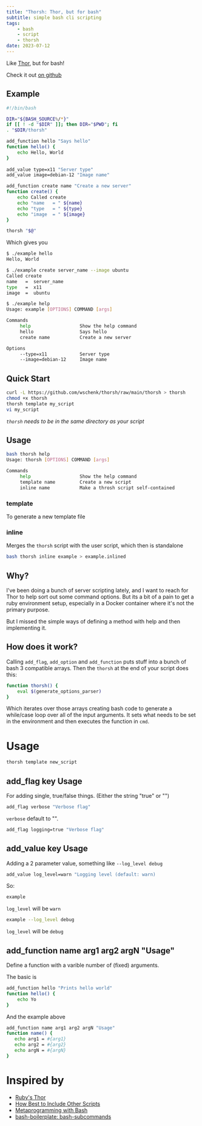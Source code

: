 ```yaml
---
title: "Thorsh: Thor, but for bash"
subtitle: simple bash cli scripting
tags:
    - bash
    - script
    - thorsh
date: 2023-07-12
---
```


Like [Thor](http://whatisthor.com), but for bash!

Check it out [on github](https://github.com/wschenk/thorsh)

## Example

```bash
#!/bin/bash

DIR="${BASH_SOURCE%/*}"
if [[ ! -d "$DIR" ]]; then DIR="$PWD"; fi
. "$DIR/thorsh"

add_function hello "Says hello"
function hello() {
    echo Hello, World
}
    
add_value type=x11 "Server type"
add_value image=debian-12 "Image name"

add_function create name "Create a new server"
function create() {
    echo Called create
    echo "name   = " ${name}
    echo "type   = " ${type}
    echo "image  = " ${image}
}

thorsh "$@"
```

Which gives you

```bash
$ ./example hello
Hello, World

$ ./example create server_name --image ubuntu
Called create
name   =  server_name
type   =  x11
image  =  ubuntu

$ ./example help
Usage: example [OPTIONS] COMMAND [args]

Commands
     help                  Show the help command
     hello                 Says hello
     create name           Create a new server

Options
     --type=x11            Server type
     --image=debian-12     Image name
```

## Quick Start

```bash
curl -L https://github.com/wschenk/thorsh/raw/main/thorsh > thorsh 
chmod +x thorsh
thorsh template my_script
vi my_script
```

*`thorsh` needs to be in the same directory as your script*

## Usage

```bash
bash thorsh help
Usage: thorsh [OPTIONS] COMMAND [args]

Commands
     help                  Show the help command
     template name         Create a new script
     inline name           Make a throsh script self-contained
```

### template

To generate a new template file

### inline

Merges the `thorsh` script with the user script, which then is standalone

```bash
bash thorsh inline example > example.inlined
```

## Why?

I've been doing a bunch of server scripting lately, and I want to
reach for Thor to help sort out some command options. But its a bit of
a pain to get a ruby environment setup, especially in a Docker
container where it's not the primary purpose.

But I missed the simple ways of defining a method with help and then
implementing it.

## How does it work?

Calling `add_flag`, `add_option` and `add_function` puts stuff into a
bunch of bash 3 compatible arrays.  Then the `thorsh` at the end of
your script does this:

```bash
function thorsh() {
    eval $(generate_options_parser)
}
```

Which iterates over those arrays creating bash code to generate a
while/case loop over all of the input arguments.  It sets what needs
to be set in the environment and then executes the function in `cmd`.

# Usage

```bash
thorsh template new_script
```

## add_flag key Usage

For adding single, true/false things.  (Either the string "true" or
"")

```bash
add_flag verbose "Verbose flag"
```

`verbose` default to "".

```bash
add_flag logging=true "Verbose flag"
```

## add_value key Usage

Adding a 2 parameter value, something like `--log_level debug`

```bash
add_value log_level=warn "Logging level (default: warn)
```

So:

```bash
example
```

`log_level` will be `warn`

```bash
example --log_level debug
```

`log_level` will be `debug`

## add_function name arg1 arg2 argN "Usage"

Define a function with a varible number of (fixed) arguments.

The basic is

```bash
add_function hello "Prints hello world"
function hello() {
    echo Yo
}
```

And the example above

```bash
add_function name arg1 arg2 argN "Usage"
function name() {
   echo arg1 = #{arg1}
   echo arg2 = #{arg2}
   echo argN = #{argN}
}
```

# Inspired by

- [Ruby's Thor](http://whatisthor.com)
- [How Best to Include Other Scripts](https://stackoverflow.com/a/12694189)
- [Metaprogramming with Bash](https://binkley.blogspot.com/2016/05/metaprogramming-with-bash.html)
- [bash-boilerplate: bash-subcommands](https://github.com/xwmx/bash-boilerplate/blob/master/bash-subcommands)
